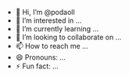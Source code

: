 - 👋 Hi, I’m @podaoll
- 👀 I’m interested in ...
- 🌱 I’m currently learning ...
- 💞️ I’m looking to collaborate on ...
- 📫 How to reach me ...
- 😄 Pronouns: ...
- ⚡ Fun fact: ...

<!---
podaoll/podaoll is a ✨ special ✨ repository because its `README.md` (this file) appears on your GitHub profile.
You can click the Preview link to take a look at your changes.
--->
